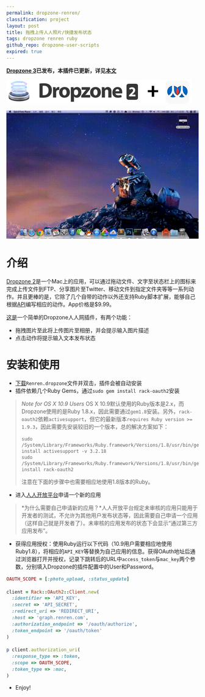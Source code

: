 ```yaml
---
permalink: dropzone-renren/
classification: project
layout: post
title: 拖拽上传人人照片/快捷发布状态
tags: dropzone renren ruby
github_repo: dropzone-user-scripts
expired: true
---
```


**[Dropzone 3](https://aptonic.com/dropzone3/)已发布，本插件已更新，详见[本文](/dropzone3-renren)**

![](images/renren_plus_dropzone.png)

![](images/dropzone-renren.gif)

# 介绍

[Dropzone 2](http://aptonic.com/dropzone/)是一个Mac上的应用，可以通过拖动文件、文字至状态栏上的图标来完成上传文件到FTP、分享图片至Twitter、移动文件到指定文件夹等等一系列动作。并且更棒的是，它除了几个自带的动作以外还支持Ruby脚本扩展，能够自己根据[API](http://aptonic.com/api/)编写相应的动作。App价格是$9.99。

[这是](https://github.com/blahgeek/dropzone-user-scripts/blob/master/Renren.dropzone)一个简单的Dropzone人人网插件，有两个功能：

- 拖拽图片至此将上传图片至相册，并会提示输入图片描述
- 点击动作将提示输入文本发布状态

# 安装和使用

- [下载](https://github.com/blahgeek/dropzone-user-scripts/blob/master/Renren.dropzone)`Renren.dropzone`文件并双击，插件会被自动安装
- 插件依赖几个Ruby Gems，通过`sudo gem install rack-oauth2`安装

> *Note for OS X 10.9 Users* OS X 10.9默认使用的Ruby版本是2.x，而Dropzone使用的是Ruby 1.8.x，因此需要通过`gem1.8`安装。另外，`rack-oauth2`依赖`activesupport`，但它的最新版本`requires Ruby version >= 1.9.3`，因此需要先安装较旧的一个版本，总的解决方案如下：
>
> ```
> sudo /System/Library/Frameworks/Ruby.framework/Versions/1.8/usr/bin/gem install activesupport -v 3.2.18
> sudo /System/Library/Frameworks/Ruby.framework/Versions/1.8/usr/bin/gem install rack-oauth2
> ```
> 
> 注意在下面的步骤中也需要相应地使用1.8版本的Ruby。

- 进入[人人开放平台](http://app.renren.com/developers/newapp)申请一个新的应用

> *为什么需要自己申请新的应用？*人人开放平台规定未审核的应用只能用于开发者的测试，不允许为其他用户发布状态等，因此需要自己申请一个应用（这样自己就是开发者了）。未审核的应用发布的状态下会显示“通过第三方应用发布”。

- 获得应用授权：使用Ruby运行以下代码（10.9用户需要相应地使用Ruby1.8），将相应的`API_KEY`等替换为自己应用的信息。获得OAuth地址后通过浏览器打开并授权，记录下跳转后的URL中`access_token`与`mac_key`两个参数，分别填入Dropzone的插件配置中的User和Password。

```ruby
OAUTH_SCOPE = [:photo_upload, :status_update]
 
client = Rack::OAuth2::Client.new(
  :identifier => 'API_KEY',
  :secret => 'API_SECRET',
  :redirect_uri => 'REDIRECT_URI',
  :host => 'graph.renren.com',
  :authorization_endpoint => '/oauth/authorize',
  :token_endpoint => '/oauth/token'
)

p client.authorization_uri(
  :response_type => :token,
  :scope => OAUTH_SCOPE, 
  :token_type => :mac,
)
```

- Enjoy!


